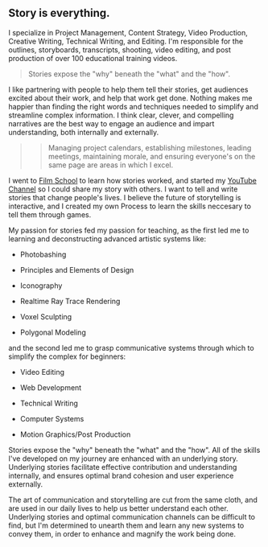 ## Story is everything.  

I specialize in Project Management, Content Strategy, Video Production, Creative Writing, Technical Writing, and Editing. I'm responsible for the outlines, storyboards, transcripts, shooting, video editing, and post production of over 100 educational training videos. 

>Stories expose the "why" beneath the "what" and the "how".  

I like partnering with people to help them tell their stories, get audiences excited about their work, and help that work get done. Nothing makes me happier than finding the right words and techniques needed to simplify and streamline complex information. I think clear, clever, and compelling narratives are the best way to engage an audience and impart understanding, both internally and externally. 

>>Managing project calendars, establishing milestones, leading meetings, maintaining morale, and ensuring everyone's on the same page are areas in which I excel. 

I went to [Film School](https://www.biola.edu/film) to learn how stories worked, and started my [YouTube Channel](https://www.youtube.com/embodiedjosh) so I could share my story with others. I want to tell and write stories that change people's lives. I believe the future of storytelling is interactive, and I created my own Process to learn the skills neccesary to tell them through games.  

  
My passion for stories fed my passion for teaching, as the first led me to learning and deconstructing advanced artistic systems like: 

* Photobashing 

* Principles and Elements of Design

* Iconography 

* Realtime Ray Trace Rendering  

* Voxel Sculpting  

* Polygonal Modeling 

  

and the second led me to grasp communicative systems through which to simplify the complex for beginners:  

* Video Editing 

* Web Development 

* Technical Writing 

* Computer Systems 

* Motion Graphics/Post Production  

  

Stories expose the "why" beneath the "what" and the "how". All of the skills I've developed on my journey are enhanced with an underlying story. Underlying stories facilitate effective contribution and understanding internally, and ensures optimal brand cohesion and user experience externally.  

  
The art of communication and storytelling are cut from the same cloth, and are used in our daily lives to help us better understand each other. Underlying stories and optimal communication channels can be difficult to find, but I'm determined to unearth them and learn any new systems to convey them, in order to enhance and magnify the work being done. 
